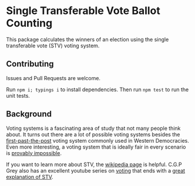 # Single Transferable Vote Ballot Counting
This package calculates the winners of an election using the single transferable vote (STV) voting system.

<!-- TODO: document js and ts API -->
<!-- TODO: document corner cases (like ties) and errors -->

## Contributing
Issues and Pull Requests are welcome.

Run `npm i; typings i` to install dependencies.
Then run `npm test` to run the unit tests.

## Background
Voting systems is a fascinating area of study that not many people think about.
It turns out there are a lot of possible voting systems besides the [first-past-the-post][post] voting system commonly used in Western Democracies.
Even more interesting, a voting system that is ideally fair in every scenario is [provably impossible][arrows].

If you want to learn more about STV, the [wikipedia page][stv] is helpful.
C.G.P Grey also has an excellent youtube series on [voting][cgpgrey] that ends with a [great explanation of STV][stvvideo].

[post]: https://en.wikipedia.org/wiki/First-past-the-post_voting
[arrows]: https://en.wikipedia.org/wiki/Arrow%27s_impossibility_theorem
[stv]: https://en.wikipedia.org/wiki/Single_transferable_vote
[cgpgrey]: http://www.cgpgrey.com/politics-in-the-animal-kingdom/
[stvvideo]: https://www.youtube.com/watch?v=l8XOZJkozfI
